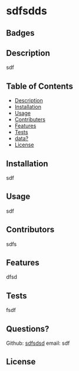 # sdfsdds

  ## Badges
  

  ## Description
  sdf

  ## Table of Contents

  - [Description](#description)
  - [Installation](#installation)
  - [Usage](#usage)
  - [Contributers](#contributing)
  - [Features](#features)
  - [Tests](#tests)
  - [data?](#data)
  - [License](#license)
  
  ## Installation
  sdf

  ## Usage
  sdf

  ## Contributors
  sdfs


  ## Features
  dfsd

  ## Tests
  fsdf

  ## Questions?
  
  Github: [sdfsdsd](https://github.com/sdfsdsd)
  email: sdf

  ## License
  
  
  